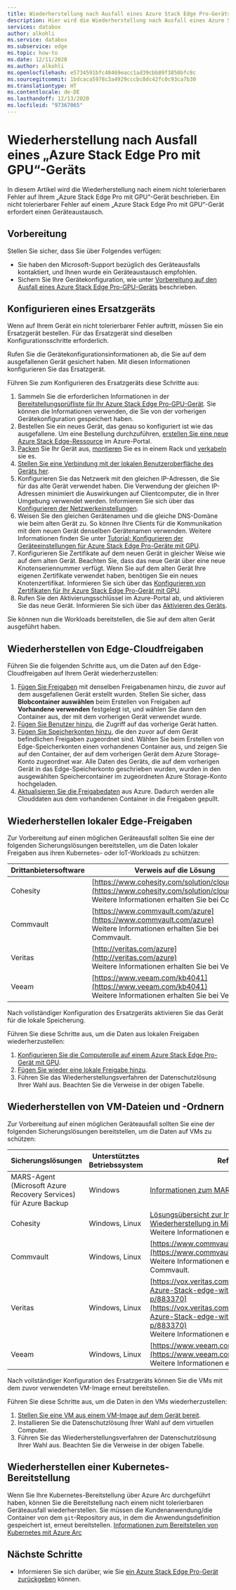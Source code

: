 ```yaml
---
title: Wiederherstellung nach Ausfall eines Azure Stack Edge Pro-Geräts
description: Hier wird die Wiederherstellung nach Ausfall eines Azure Stack Edge Pro-Geräts beschrieben.
services: databox
author: alkohli
ms.service: databox
ms.subservice: edge
ms.topic: how-to
ms.date: 12/11/2020
ms.author: alkohli
ms.openlocfilehash: e5734591bfc48469eacc1ad39cbb89f3850bfc8c
ms.sourcegitcommit: 1bdcaca5978c3a4929cccbc8dc42fc0c93ca7b30
ms.translationtype: HT
ms.contentlocale: de-DE
ms.lasthandoff: 12/13/2020
ms.locfileid: "97367065"
---
```

# <a name="recover-from-a-failed-azure-stack-edge-pro-gpu-device"></a>Wiederherstellung nach Ausfall eines „Azure Stack Edge Pro mit GPU“-Geräts 

In diesem Artikel wird die Wiederherstellung nach einem nicht tolerierbaren Fehler auf Ihrem „Azure Stack Edge Pro mit GPU“-Gerät beschrieben. Ein nicht tolerierbarer Fehler auf einem „Azure Stack Edge Pro mit GPU“-Gerät erfordert einen Geräteaustausch.

## <a name="before-you-begin"></a>Vorbereitung

Stellen Sie sicher, dass Sie über Folgendes verfügen:

- Sie haben den Microsoft-Support bezüglich des Geräteausfalls kontaktiert, und Ihnen wurde ein Geräteaustausch empfohlen. 
- Sichern Sie Ihre Gerätekonfiguration, wie unter [Vorbereitung auf den Ausfall eines Azure Stack Edge Pro-GPU-Geräts](azure-stack-edge-gpu-prepare-device-failure.md) beschrieben.


## <a name="configure-replacement-device"></a>Konfigurieren eines Ersatzgeräts

Wenn auf Ihrem Gerät ein nicht tolerierbarer Fehler auftritt, müssen Sie ein Ersatzgerät bestellen. Für das Ersatzgerät sind dieselben Konfigurationsschritte erforderlich. 

Rufen Sie die Gerätekonfigurationsinformationen ab, die Sie auf dem ausgefallenen Gerät gesichert haben. Mit diesen Informationen konfigurieren Sie das Ersatzgerät.  

Führen Sie zum Konfigurieren des Ersatzgeräts diese Schritte aus:

1. Sammeln Sie die erforderlichen Informationen in der [Bereitstellungsprüfliste für Ihr Azure Stack Edge Pro-GPU-Gerät](azure-stack-edge-gpu-deploy-checklist.md). Sie können die Informationen verwenden, die Sie von der vorherigen Gerätekonfiguration gespeichert haben. 
1. Bestellen Sie ein neues Gerät, das genau so konfiguriert ist wie das ausgefallene.  Um eine Bestellung durchzuführen, [erstellen Sie eine neue Azure Stack Edge-Ressource](azure-stack-edge-gpu-deploy-prep.md#) im Azure-Portal.
1. [Packen](azure-stack-edge-gpu-deploy-install.md#unpack-the-device) Sie Ihr Gerät aus, [montieren](azure-stack-edge-gpu-deploy-install.md#rack-the-device) Sie es in einem Rack und [verkabeln](azure-stack-edge-gpu-deploy-install.md#cable-the-device) sie es. 
1. [Stellen Sie eine Verbindung mit der lokalen Benutzeroberfläche des Geräts her](azure-stack-edge-gpu-deploy-connect.md).
1. Konfigurieren Sie das Netzwerk mit den gleichen IP-Adressen, die Sie für das alte Gerät verwendet haben. Die Verwendung der gleichen IP-Adressen minimiert die Auswirkungen auf Clientcomputer, die in Ihrer Umgebung verwendet werden. Informieren Sie sich über das [Konfigurieren der Netzwerkeinstellungen](azure-stack-edge-gpu-deploy-configure-network-compute-web-proxy.md).
1. Weisen Sie den gleichen Gerätenamen und die gleiche DNS-Domäne wie beim alten Gerät zu. So können Ihre Clients für die Kommunikation mit dem neuen Gerät denselben Gerätenamen verwenden. Weitere Informationen finden Sie unter [Tutorial: Konfigurieren der Geräteeinstellungen für Azure Stack Edge Pro-Geräte mit GPU](azure-stack-edge-gpu-deploy-set-up-device-update-time.md).
1. Konfigurieren Sie Zertifikate auf dem neuen Gerät in gleicher Weise wie auf dem alten Gerät. Beachten Sie, dass das neue Gerät über eine neue Knotenseriennummer verfügt. Wenn Sie auf dem alten Gerät Ihre eigenen Zertifikate verwendet haben, benötigen Sie ein neues Knotenzertifikat. Informieren Sie sich über das [Konfigurieren von Zertifikaten für Ihr Azure Stack Edge Pro-Gerät mit GPU](azure-stack-edge-gpu-deploy-configure-certificates.md).
1. Rufen Sie den Aktivierungsschlüssel im Azure-Portal ab, und aktivieren Sie das neue Gerät. Informieren Sie sich über das [Aktivieren des Geräts](azure-stack-edge-gpu-deploy-activate.md).

Sie können nun die Workloads bereitstellen, die Sie auf dem alten Gerät ausgeführt haben.

## <a name="restore-edge-cloud-shares"></a>Wiederherstellen von Edge-Cloudfreigaben

Führen Sie die folgenden Schritte aus, um die Daten auf den Edge-Cloudfreigaben auf Ihrem Gerät wiederherzustellen:

1. [Fügen Sie Freigaben](azure-stack-edge-j-series-manage-shares.md#add-a-share) mit denselben Freigabenamen hinzu, die zuvor auf dem ausgefallenen Gerät erstellt wurden. Stellen Sie sicher, dass **Blobcontainer auswählen** beim Erstellen von Freigaben auf **Vorhandene verwenden** festgelegt ist, und wählen Sie dann den Container aus, der mit dem vorherigen Gerät verwendet wurde.
1. [Fügen Sie Benutzer hinzu](azure-stack-edge-j-series-manage-users.md#add-a-user), die Zugriff auf das vorherige Gerät hatten.
1. [Fügen Sie Speicherkonten hinzu](azure-stack-edge-j-series-manage-storage-accounts.md#add-an-edge-storage-account), die den zuvor auf dem Gerät befindlichen Freigaben zugeordnet sind. Wählen Sie beim Erstellen von Edge-Speicherkonten einen vorhandenen Container aus, und zeigen Sie auf den Container, der auf dem vorherigen Gerät dem Azure Storage-Konto zugeordnet war. Alle Daten des Geräts, die auf dem vorherigen Gerät in das Edge-Speicherkonto geschrieben wurden, wurden in den ausgewählten Speichercontainer im zugeordneten Azure Storage-Konto hochgeladen.
1. [Aktualisieren Sie die Freigabedaten](azure-stack-edge-j-series-manage-shares.md#refresh-shares) aus Azure. Dadurch werden alle Clouddaten aus dem vorhandenen Container in die Freigaben gepullt.

## <a name="restore-edge-local-shares"></a>Wiederherstellen lokaler Edge-Freigaben

Zur Vorbereitung auf einen möglichen Geräteausfall sollten Sie eine der folgenden Sicherungslösungen bereitstellen, um die Daten lokaler Freigaben aus ihren Kubernetes- oder IoT-Workloads zu schützen:

| Drittanbietersoftware           | Verweis auf die Lösung                               |
|--------------------------------|---------------------------------------------------------|
| Cohesity                       | [https://www.cohesity.com/solution/cloud/azure/](https://www.cohesity.com/solution/cloud/azure/) <br> Weitere Informationen erhalten Sie bei Cohesity.          |
| Commvault                      | [https://www.commvault.com/azure](https://www.commvault.com/azure) <br> Weitere Informationen erhalten Sie bei Commvault. |
| Veritas                        | [http://veritas.com/azure](http://veritas.com/azure) <br> Weitere Informationen erhalten Sie bei Veritas.   |
| Veeam                          | [https://www.veeam.com/kb4041](https://www.veeam.com/kb4041) <br> Weitere Informationen erhalten Sie bei Veeam. |

Nach vollständiger Konfiguration des Ersatzgeräts aktivieren Sie das Gerät für die lokale Speicherung. 

Führen Sie diese Schritte aus, um die Daten aus lokalen Freigaben wiederherzustellen:

1. [Konfigurieren Sie die Computerolle auf einem Azure Stack Edge Pro-Gerät mit GPU](azure-stack-edge-gpu-deploy-configure-compute.md).
1. [Fügen Sie wieder eine lokale Freigabe hinzu](azure-stack-edge-j-series-manage-shares.md#add-a-local-share).
1. Führen Sie das Wiederherstellungsverfahren der Datenschutzlösung Ihrer Wahl aus. Beachten Sie die Verweise in der obigen Tabelle.

## <a name="restore-vm-files-and-folders"></a>Wiederherstellen von VM-Dateien und -Ordnern

Zur Vorbereitung auf einen möglichen Geräteausfall sollten Sie eine der folgenden Sicherungslösungen bereitstellen, um die Daten auf VMs zu schützen:



| Sicherungslösungen        | Unterstütztes Betriebssystem   | Referenz                                                                |
|-------------------------|----------------|--------------------------------------------------------------------------|
| MARS-Agent (Microsoft Azure Recovery Services) für Azure Backup | Windows        | [Informationen zum MARS-Agent](../backup/backup-azure-about-mars.md)    |
| Cohesity                | Windows, Linux | [Lösungsübersicht zur Integration, Sicherung und Wiederherstellung in Microsoft Azure](https://www.cohesity.com/solution/cloud/azure) <br>Weitere Informationen erhalten Sie bei Cohesity.                          |
| Commvault               | Windows, Linux | [https://www.commvault.com/azure](https://www.commvault.com/azure) <br> Weitere Informationen erhalten Sie bei Commvault.
| Veritas                 | Windows, Linux | [https://vox.veritas.com/t5/Protection/Protecting-Azure-Stack-edge-with-NetBackup/ba-p/883370](https://vox.veritas.com/t5/Protection/Protecting-Azure-Stack-edge-with-NetBackup/ba-p/883370) <br> Weitere Informationen erhalten Sie bei Veritas.                    |
| Veeam                   | Windows, Linux | [https://www.veeam.com/kb4041](https://www.veeam.com/kb4041) <br> Weitere Informationen erhalten Sie bei Veeam. |

Nach vollständiger Konfiguration des Ersatzgeräts können Sie die VMs mit dem zuvor verwendeten VM-Image erneut bereitstellen. 

Führen Sie diese Schritte aus, um die Daten in den VMs wiederherzustellen:
 
1. [Stellen Sie eine VM aus einem VM-Image auf dem Gerät bereit](azure-stack-edge-gpu-deploy-virtual-machine-templates.md). 
1. Installieren Sie die Datenschutzlösung Ihrer Wahl auf dem virtuellen Computer.
1. Führen Sie das Wiederherstellungsverfahren der Datenschutzlösung Ihrer Wahl aus. Beachten Sie die Verweise in der obigen Tabelle.

## <a name="restore-a-kubernetes-deployment"></a>Wiederherstellen einer Kubernetes-Bereitstellung

Wenn Sie Ihre Kubernetes-Bereitstellung über Azure Arc durchgeführt haben, können Sie die Bereitstellung nach einem nicht tolerierbaren Geräteausfall wiederherstellen. Sie müssen die Kundenanwendung/die Container von dem `git`-Repository aus, in dem die Anwendungsdefinition gespeichert ist, erneut bereitstellen. [Informationen zum Bereitstellen von Kubernetes mit Azure Arc](./azure-stack-edge-gpu-deploy-stateless-application-git-ops-guestbook.md)<!--Original text: Kubernetes deployments can be restored from a non-tolerated failure with the device when deployed with Azure Arc. Customer application/containers deployed onto a Kubernetes on Azure Stack Edge via Azure Arc can be redeployed from the git repository where the application definition is. Here is a link to the article to deploy Kubernetes with Arc -->
 
## <a name="next-steps"></a>Nächste Schritte

- Informieren Sie sich darüber, wie Sie [ein Azure Stack Edge Pro-Gerät zurückgeben](azure-stack-edge-return-device.md) können.
